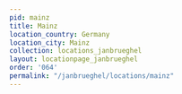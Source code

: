 ```yaml
---
pid: mainz
title: Mainz
location_country: Germany
location_city: Mainz
collection: locations_janbrueghel
layout: locationpage_janbrueghel
order: '064'
permalink: "/janbrueghel/locations/mainz"
---
```

